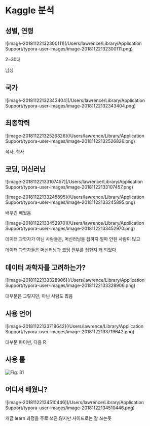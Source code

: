 

# Kaggle 분석

## 성별, 연령

![image-20181122132300111](/Users/lawrence/Library/Application Support/typora-user-images/image-20181122132300111.png)

2~30대

남성



## 국가

![image-20181122132343404](/Users/lawrence/Library/Application Support/typora-user-images/image-20181122132343404.png)



## 최종학력

![image-20181122132526826](/Users/lawrence/Library/Application Support/typora-user-images/image-20181122132526826.png)

석사, 학사



##  코딩, 머신러닝

![image-20181122133107457](/Users/lawrence/Library/Application Support/typora-user-images/image-20181122133107457.png)

![image-20181122133245895](/Users/lawrence/Library/Application Support/typora-user-images/image-20181122133245895.png)

배우긴 배웠음



![image-20181122133452970](/Users/lawrence/Library/Application Support/typora-user-images/image-20181122133452970.png)

데이터 과학자가 아닌 사람들은, 머신러닝을 접하지 얼마 안된 사람이 많고

데이터 과학자들은 머신러닝과 코딩 전부를 접한지 꽤 되었다 



## 데이터 과학자를 고려하는가?

![image-20181122133328906](/Users/lawrence/Library/Application Support/typora-user-images/image-20181122133328906.png)

대부분은 그렇지만, 아닌 사람도 많음



## 사용 언어

![image-20181122133719642](/Users/lawrence/Library/Application Support/typora-user-images/image-20181122133719642.png)

대부분 파이썬, 다음 R



## 사용 툴

![Fig. 31](https://www.kaggleusercontent.com/kf/7623555/eyJhbGciOiJkaXIiLCJlbmMiOiJBMTI4Q0JDLUhTMjU2In0..-g9wwAHczGxnNaV5uZjDzQ.UFbHIhiGZe3I5A1XLiaIACLJaGn_D59Igp08NG4OSK1W2Mq7rTb1eCxZ58pzOxHI9q8eN0quzXIQj4Wh-20k9fSb9yivtjCk-rg5e0lZVSnQnKsd2ag-la-NhNyYd6GRVZOPwP2jAsmUY4pV76zfJOQeDDk9JFM06NYWll9NpktU4otmpIdhJuruTPCk-ZwZ.AcEbG5E2_Ih6l4uvyKxg1A/__results___files/figure-html/unnamed-chunk-48-1.png)

## 어디서 배웠니?

![image-20181122134510446](/Users/lawrence/Library/Application Support/typora-user-images/image-20181122134510446.png)

캐글 learn 과정을 주로 쓰진 않지만 사이드로는 잘 쓰는듯 
